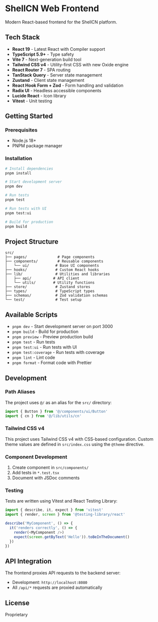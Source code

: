 # ShellCN Web Frontend

Modern React-based frontend for the ShellCN platform.

## Tech Stack

- **React 19** - Latest React with Compiler support
- **TypeScript 5.9+** - Type safety
- **Vite 7** - Next-generation build tool
- **Tailwind CSS v4** - Utility-first CSS with new Oxide engine
- **React Router 7** - SPA routing
- **TanStack Query** - Server state management
- **Zustand** - Client state management
- **React Hook Form + Zod** - Form handling and validation
- **Radix UI** - Headless accessible components
- **Lucide React** - Icon library
- **Vitest** - Unit testing

## Getting Started

### Prerequisites

- Node.js 18+
- PNPM package manager

### Installation

```bash
# Install dependencies
pnpm install

# Start development server
pnpm dev

# Run tests
pnpm test

# Run tests with UI
pnpm test:ui

# Build for production
pnpm build
```

## Project Structure

```
src/
├── pages/              # Page components
├── components/         # Reusable components
│   └── ui/            # Base UI components
├── hooks/             # Custom React hooks
├── lib/               # Utilities and libraries
│   ├── api/          # API client
│   └── utils/        # Utility functions
├── store/             # Zustand stores
├── types/             # TypeScript types
├── schemas/           # Zod validation schemas
└── test/              # Test setup
```

## Available Scripts

- `pnpm dev` - Start development server on port 3000
- `pnpm build` - Build for production
- `pnpm preview` - Preview production build
- `pnpm test` - Run tests
- `pnpm test:ui` - Run tests with UI
- `pnpm test:coverage` - Run tests with coverage
- `pnpm lint` - Lint code
- `pnpm format` - Format code with Prettier

## Development

### Path Aliases

The project uses `@/` as an alias for the `src/` directory:

```typescript
import { Button } from '@/components/ui/Button'
import { cn } from '@/lib/utils/cn'
```

### Tailwind CSS v4

This project uses Tailwind CSS v4 with CSS-based configuration. Custom theme values are defined in `src/index.css` using the `@theme` directive.

### Component Development

1. Create component in `src/components/`
2. Add tests in `*.test.tsx`
3. Document with JSDoc comments

### Testing

Tests are written using Vitest and React Testing Library:

```typescript
import { describe, it, expect } from 'vitest'
import { render, screen } from '@testing-library/react'

describe('MyComponent', () => {
  it('renders correctly', () => {
    render(<MyComponent />)
    expect(screen.getByText('Hello')).toBeInTheDocument()
  })
})
```

## API Integration

The frontend proxies API requests to the backend server:

- Development: `http://localhost:8080`
- All `/api/*` requests are proxied automatically

## License

Proprietary

